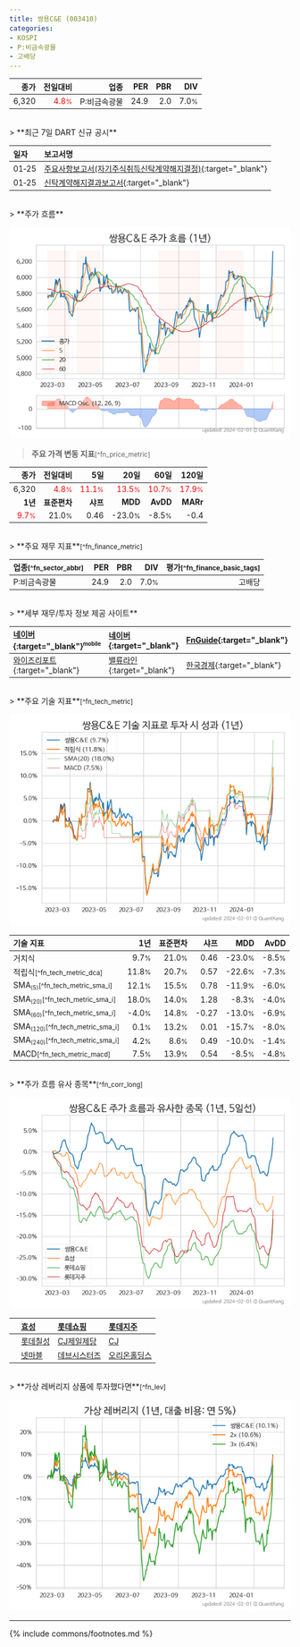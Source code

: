 ```yaml
---
title: 쌍용C&E (003410)
categories:
- KOSPI
- P:비금속광물
- 고배당
---
```

| **종가** | **전일대비** | **업종** | **PER** | **PBR** | **DIV** |
| -------: | -----------: | -------: | ------: | ------: | ------: |
| 6,320 | <span style="color: red">4.8<small>%</small></span> | P:비금속광물 | 24.9 | 2.0 | 7.0<small>%</small> |

<!-- more -->

<br>
> **최근 7일 DART 신규 공시**<a id="dart"></a>


| **일자** | **보고서명** |
| :--------- | :----------- |
| 01&#x2011;25 | [주요사항보고서(자기주식취득신탁계약해지결정)](https://dart.fss.or.kr/dsaf001/main.do?rcpNo=20240125000604){:target="_blank"} |
| 01&#x2011;25 | [신탁계약해지결과보고서](https://dart.fss.or.kr/dsaf001/main.do?rcpNo=20240125000611){:target="_blank"} |

<br>
> **주가 흐름**<a id="price"></a>

![003410](/stock/images/003410.png)

> **주요 가격 변동 지표**<small>[^fn_price_metric]</small>

| **종가** | **전일대비** | **5일** | **20일** | **60일** | **120일** |
| -------: | -----------: | ------: | -------: | -------: | --------: |
| 6,320 | <span style="color: red">4.8<small>%</small></span> | <span style="color: red">11.1<small>%</small></span> | <span style="color: red">13.5<small>%</small></span> | <span style="color: red">10.7<small>%</small></span> | <span style="color: red">17.9<small>%</small></span> |
| **1년** | **표준편차** | **샤프** | **MDD** | **AvDD** | **MARr** |
| <span style="color: red">9.7<small>%</small></span> | 21.0<small>%</small> | 0.46 | -23.0<small>%</small> | -8.5<small>%</small> | -0.4 |

<br>
> **주요 재무 지표**<small>[^fn_finance_metric]</small>

| **업종**<small>[^fn_sector_abbr]</small> | **PER** | **PBR** | **DIV** | **평가**<small>[^fn_finance_basic_tags]</small> |
| :--------------------------------------- | ------: | ------: | ------: | ----------------------------------------------: |
| P:비금속광물 | 24.9 | 2.0 | 7.0<small>%</small> | 고배당 |

<br>
> **세부 재무/투자 정보 제공 사이트**

| [네이버](https://m.stock.naver.com/domestic/stock/003410/finance/summary){:target="_blank"}<sup><small>mobile</small></sup> | [네이버](https://finance.naver.com/item/coinfo.naver?code=003410){:target="_blank"} | [FnGuide](https://comp.fnguide.com/SVO2/ASP/SVD_Invest.asp?gicode=A003410&MenuYn=Y){:target="_blank"} |
| :----- | :--- | :--- |
| [와이즈리포트](https://comp.wisereport.co.kr/company/c1040001.aspx?cmp_cd=003410){:target="_blank"} | [밸류라인](https://www.valueline.co.kr/finance/summary/003410){:target="_blank"} | [한국경제](https://markets.hankyung.com/stock/003410/financial-summary){:target="_blank"} |

<br>
> **주요 기술 지표**<small>[^fn_tech_metric]</small>


![003410](/stock/images/003410_tech.png)

| **기술 지표** | **1년** | **표준편차** | **샤프** | **MDD** | **AvDD** |
| :------------ | ------: | -----------: | -------: | ------: | -------: |
| 거치식 | 9.7<small>%</small> | 21.0<small>%</small> | 0.46 | -23.0<small>%</small> | -8.5<small>%</small> |
| 적립식<small>[^fn_tech_metric_dca]</small> | 11.8<small>%</small> | 20.7<small>%</small> | 0.57 | -22.6<small>%</small> | -7.3<small>%</small> |
| SMA<small><sub>(5)</sub></small><small>[^fn_tech_metric_sma_i]</small> | 12.1<small>%</small> | 15.5<small>%</small> | 0.78 | -11.9<small>%</small> | -6.0<small>%</small> |
| SMA<small><sub>(20)</sub></small><small>[^fn_tech_metric_sma_i]</small> | 18.0<small>%</small> | 14.0<small>%</small> | 1.28 | -8.3<small>%</small> | -4.0<small>%</small> |
| SMA<small><sub>(60)</sub></small><small>[^fn_tech_metric_sma_i]</small> | -4.0<small>%</small> | 14.8<small>%</small> | -0.27 | -13.0<small>%</small> | -6.9<small>%</small> |
| SMA<small><sub>(120)</sub></small><small>[^fn_tech_metric_sma_i]</small> | 0.1<small>%</small> | 13.2<small>%</small> | 0.01 | -15.7<small>%</small> | -8.0<small>%</small> |
| SMA<small><sub>(240)</sub></small><small>[^fn_tech_metric_sma_i]</small> | 4.2<small>%</small> | 8.6<small>%</small> | 0.49 | -10.0<small>%</small> | -1.4<small>%</small> |
| MACD<small>[^fn_tech_metric_macd]</small> | 7.5<small>%</small> | 13.9<small>%</small> | 0.54 | -8.5<small>%</small> | -4.8<small>%</small> |

<br>
> **주가 흐름 유사 종목**<a id="corr"></a><small>[^fn_corr_long]</small>

![003410](/stock/images/003410_corr.png)

|    | [효성](/004800/) | [롯데쇼핑](/023530/) | [롯데지주](/004990/) |
| :- | :------------------------------------- | :------------------------------------- | :--------------------------------------|
|    | [롯데칠성](/005300/) | [CJ제일제당](/097950/) | [CJ](/001040/) |
|    | [넷마블](/251270/) | [데브시스터즈](/194480/) | [오리온홀딩스](/001800/) |

<br>
> **가상 레버리지 상품에 투자했다면**<a id="2x"></a><small>[^fn_lev]</small>

![003410](/stock/images/003410_2x.png)

---
{% include commons/footnotes.md %}